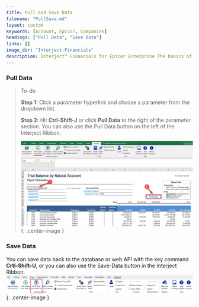```yaml
---
title: Pull and Save Data
filename: "PullSave.md"
layout: custom
keywords: [Account, Epicor, Companies]
headings: ["Pull Data", "Save Data"]
links: []
image_dir: "Interject-Financials"
description: Interject™ Financials for Epicor Enterprise The basics of pulling and saving data in Interject
---
```


### Pull Data


> To-do
>
> **Step 1:** Click a parameter hyperlink and choose a parameter from the dropdown list.
>
> **Step 2:** Hit **Ctrl-Shift-J** or click **Pull Data** to the right of the parameter section. You can also use the Pull Data button on the left of the Interject Ribbon.
>
> ![Interject pull data in ribbon menu](/images/Interject-Financials/InterjectFinancialsPull.png){: .center-image }
>

### Save Data
You can save data back to the database or web API with the key command **Crtl-Shift-U**, or you can also use the Save-Data button in the Interject Ribbon.
![Interject ribbon save button](/images/InterjectRibbon/09.png){: .center-image }
